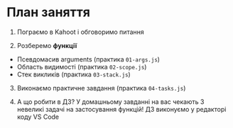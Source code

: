 # План заняття

1. Пограємо в Kahoot і обговоримо питання

2. Розберемо **функції**

- Псевдомасив arguments (практика `01-args.js`)
- Область видимості (практика `02-scope.js`)
- Стек викликів (практика `03-stack.js`)

3. Виконаємо практичне завдання (практика `04-tasks.js`)

4. А що робити в ДЗ? У домашньому завданні на вас чекають 3 невеликі задачі на
   застосування функцій! ДЗ виконуємо у редакторі коду VS Code
